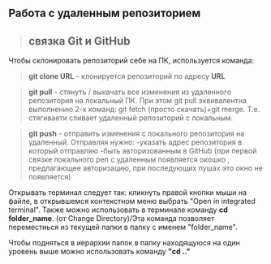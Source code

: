 ## Работа с удаленным репозиторием

> ## связка Git  и GitHub

Чтобы склонировать репозиторий себе на  ПК, используется команда:
> **git clone URL** - клонируется репозиторий по адресу **URL**

> **git pull**  - стянуть / выкачать все изменения из  удаленного репозитория на локальный ПК. При этом git pull эквивалентна выполнению 2-х команд: git fetch (просто  скачать)+git merge. Т.е. стягиваети   сливает удаленный  репозиторий с локальным.

> **git push** - отправить изменения  с локального репозитория на удаленный. Отправляя нужно: 
-указать адрес  репозитория в который отправляю
-быть  авторизованным в GitHub (при первой связке локального реп с удаленным  появляется окошко , предлагающее авторизацию, при  последующих  пушах это  окно не появляется)

Открывать терминал следует так: кликнуть правой  кнопки  мыши на файле, в открывшемся контекстном меню выбрать "Open in  integrated terminal". 
Также можно использовать  в терминале команду **cd folder_name**. (от Change Directory)/Эта команда позволяет переместиься из текущей  папки  в  папку с именем "folder_name".

 Чтобы подняться в  иерархии папок в папку находящуюся на один уровень выше можно использовать команду **"cd .."** 
